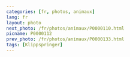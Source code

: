 ```yaml
---
categories: [fr, photos, animaux]
lang: fr
layout: photo
next_photo: /fr/photos/animaux/P0000110.html
picname: P0000112
prev_photo: /fr/photos/animaux/P0000133.html
tags: [Klippspringer]
---
```

